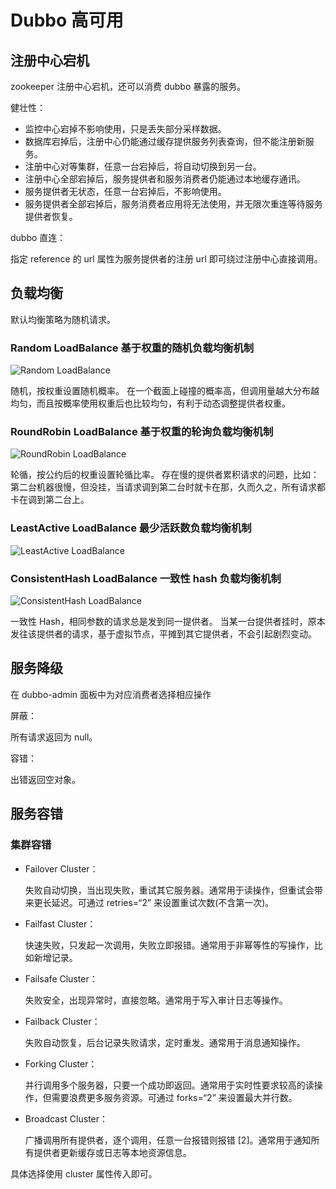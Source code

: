 # Dubbo 高可用

## 注册中心宕机

zookeeper 注册中心宕机，还可以消费 dubbo 暴露的服务。

健壮性：

- 监控中心宕掉不影响使用，只是丢失部分采样数据。
- 数据库宕掉后，注册中心仍能通过缓存提供服务列表查询，但不能注册新服务。
- 注册中心对等集群，任意一台宕掉后，将自动切换到另一台。
- 注册中心全部宕掉后，服务提供者和服务消费者仍能通过本地缓存通讯。
- 服务提供者无状态，任意一台宕掉后，不影响使用。
- 服务提供者全部宕掉后，服务消费者应用将无法使用，并无限次重连等待服务提供者恢复。

dubbo 直连：

指定 reference 的 url 属性为服务提供者的注册 url 即可绕过注册中心直接调用。

## 负载均衡

默认均衡策略为随机请求。

### Random LoadBalance 基于权重的随机负载均衡机制

![Random LoadBalance](/Dubbo/watermark,type_ZmFuZ3poZW5naGVpdGk,shadow_10,text_aHR0cHM6Ly9ibG9nLmNzZG4ubmV0L3FxXzQxMTU3NTg4,size_16,color_FFFFFF,t_70.png)

随机，按权重设置随机概率。 在一个截面上碰撞的概率高，但调用量越大分布越均匀，而且按概率使用权重后也比较均匀，有利于动态调整提供者权重。

### RoundRobin LoadBalance 基于权重的轮询负载均衡机制

![RoundRobin LoadBalance](/Dubbo/watermark,type_ZmFuZ3poZW5naGVpdGk,shadow_10,text_aHR0cHM6Ly9ibG9nLmNzZG4ubmV0L3FxXzQxMTU3NTg4,size_16,color_FFFFFF,t_70.png)

轮循，按公约后的权重设置轮循比率。 存在慢的提供者累积请求的问题，比如：第二台机器很慢，但没挂，当请求调到第二台时就卡在那，久而久之，所有请求都卡在调到第二台上。

### LeastActive LoadBalance 最少活跃数负载均衡机制

![LeastActive LoadBalance](/Dubbo/watermark,type_ZmFuZ3poZW5naGVpdGk,shadow_10,text_aHR0cHM6Ly9ibG9nLmNzZG4ubmV0L3FxXzQxMTU3NTg4,size_16,color_FFFFFF,t_70.png)

### ConsistentHash LoadBalance 一致性 hash 负载均衡机制

![ConsistentHash LoadBalance](/Dubbo/watermark,type_ZmFuZ3poZW5naGVpdGk,shadow_10,text_aHR0cHM6Ly9ibG9nLmNzZG4ubmV0L3FxXzQxMTU3NTg4,size_16,color_FFFFFF,t_70.png)

一致性 Hash，相同参数的请求总是发到同一提供者。 当某一台提供者挂时，原本发往该提供者的请求，基于虚拟节点，平摊到其它提供者，不会引起剧烈变动。

## 服务降级

在 dubbo-admin 面板中为对应消费者选择相应操作

屏蔽：

所有请求返回为 null。

容错：

出错返回空对象。

## 服务容错

### 集群容错

- Failover Cluster：

  失败自动切换，当出现失败，重试其它服务器。通常用于读操作，但重试会带来更长延迟。可通过 retries=“2” 来设置重试次数(不含第一次)。

- Failfast Cluster：

  快速失败，只发起一次调用，失败立即报错。通常用于非幂等性的写操作，比如新增记录。

- Failsafe Cluster：

  失败安全，出现异常时，直接忽略。通常用于写入审计日志等操作。

- Failback Cluster：

  失败自动恢复，后台记录失败请求，定时重发。通常用于消息通知操作。

- Forking Cluster：

  并行调用多个服务器，只要一个成功即返回。通常用于实时性要求较高的读操作，但需要浪费更多服务资源。可通过 forks=“2” 来设置最大并行数。

- Broadcast Cluster：

  广播调用所有提供者，逐个调用，任意一台报错则报错 [2]。通常用于通知所有提供者更新缓存或日志等本地资源信息。

具体选择使用 cluster 属性传入即可。
